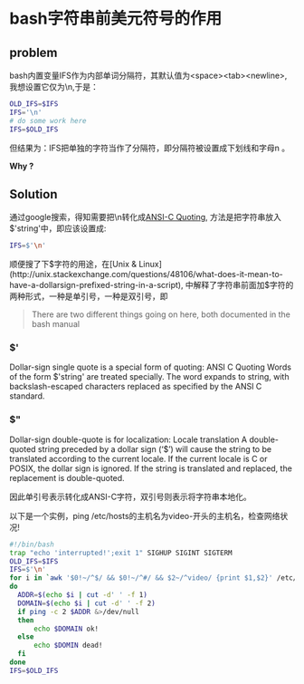 # bash字符串前美元符号的作用

## problem

bash内置变量IFS作为内部单词分隔符，其默认值为\<space\>\<tab\>\<newline\>, 我想设置它仅为\n,于是：
```bash
OLD_IFS=$IFS
IFS='\n'
# do some work here
IFS=$OLD_IFS
```
但结果为：IFS把单独的字符当作了分隔符，即分隔符被设置成下划线和字母n 。

**Why ?**

## Solution

通过google搜索，得知需要把\n转化成[ANSI-C Quoting](http://www.gnu.org/software/bash/manual/html_node/ANSI_002dC-Quoting.html),
方法是把字符串放入$'string'中，即应该设置成:
```bash
IFS=$'\n'
```
顺便搜了下$字符的用途，在[Unix & Linux](http://unix.stackexchange.com/questions/48106/what-does-it-mean-to-have-a-dollarsign-prefixed-string-in-a-script),
中解释了字符串前面加$字符的两种形式，一种是单引号，一种是双引号，即
> There are two different things going on here, both documented in the bash manual
### $'
Dollar-sign single quote is a special form of quoting:
ANSI C Quoting
    Words of the form $'string' are treated specially. The word expands to string, with backslash-escaped characters replaced as specified by the ANSI C standard.
### $"
Dollar-sign double-quote is for localization:
Locale translation
    A double-quoted string preceded by a dollar sign (‘$’) will cause the string to be translated according to the current locale. If the current locale is C or POSIX, the dollar sign is ignored.
    If the string is translated and replaced, the replacement is double-quoted.
    
  因此单引号表示转化成ANSI-C字符，双引号则表示将字符串本地化。
  
  以下是一个实例，ping /etc/hosts的主机名为video-开头的主机名，检查网络状况!
  
  ```bash
  #!/bin/bash
trap "echo 'interrupted!';exit 1" SIGHUP SIGINT SIGTERM
OLD_IFS=$IFS
IFS=$'\n'
for i in `awk '$0!~/^$/ && $0!~/^#/ && $2~/^video/ {print $1,$2}' /etc/hosts`
do
	ADDR=$(echo $i | cut -d' ' -f 1)
	DOMAIN=$(echo $i | cut -d' ' -f 2)
	if ping -c 2 $ADDR &>/dev/null
	then
		echo $DOMAIN ok!
	else
		echo $DOMIN dead!
	fi
done
IFS=$OLD_IFS
```
